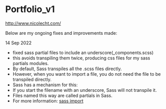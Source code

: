# Portfolio_v1
http://www.nicolecht.com/

Below are my ongoing fixes and improvements made:

14 Sep 2022
- fixed sass partial files to include an underscore(_components.scss)
- this avoids transpiling them twice, producing css files for my sass partials modules.
- By default, Sass transpiles all the .scss files directly.
- However, when you want to import a file, you do not need the file to be transpiled directly.
- Sass has a mechanism for this:
- If you start the filename with an underscore, Sass will not transpile it.
- Files named this way are called partials in Sass.
- For more information: <a href="https://www.w3schools.com/sass/sass_import.php">sass import</a>
